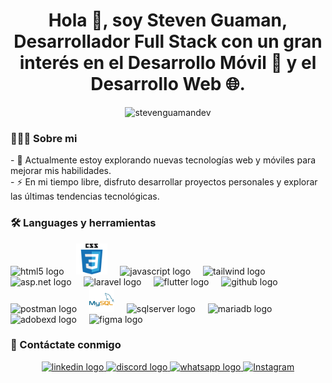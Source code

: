 <h1 align="center">Hola 🫡, soy Steven Guaman, Desarrollador Full Stack con un gran interés en el Desarrollo Móvil 📱 y el Desarrollo Web 🌐.</h1>

<div align="center">
    <img src="https://komarev.com/ghpvc/?username=stevenguamandev&label=Vistas%20de%20Perfil&color=0e75b6&style=flat" alt="stevenguamandev" />
</div>

### 👨🏻‍💻 Sobre mi

<p>- 🌱 Actualmente estoy explorando nuevas tecnologías web y móviles para mejorar mis habilidades.<br>- ⚡ En mi tiempo libre, disfruto desarrollar proyectos personales y explorar las últimas tendencias tecnológicas.</p>

### 🛠 Languages y herramientas

<div align="left">
    <img src="https://cdn.jsdelivr.net/gh/devicons/devicon/icons/html5/html5-original.svg" height="40" alt="html5 logo" />
    <img width="12" />
    <img src="https://raw.githubusercontent.com/devicons/devicon/master/icons/css3/css3-original-wordmark.svg" height="50" alt="css3 logo" />
    <img width="12" />
    <img src="https://cdn.jsdelivr.net/gh/devicons/devicon/icons/javascript/javascript-original.svg" height="40" alt="javascript logo" />
    <img width="12" />
    <img src="https://www.vectorlogo.zone/logos/tailwindcss/tailwindcss-icon.svg" height="40" alt="tailwind logo" />
    <img width="12" />
    <img src="https://www.crmizmir.com/KYP/Resimler/ASP-Net-4-04-2023-17-21-24.png" height="40" alt="asp.net logo" />
    <img width="12" />
    <img src="https://upload.wikimedia.org/wikipedia/commons/thumb/9/9a/Laravel.svg/1200px-Laravel.svg.png" height="40" alt="laravel logo" />
    <img width="12" />
    <img src="https://www.vectorlogo.zone/logos/flutterio/flutterio-icon.svg" height="40" alt="flutter logo" />
    <img width="12" />
    <img src="https://cdn-icons-png.freepik.com/512/15059/15059803.png" height="40" alt="github logo" />
    <img width="12" />
    <img src="https://www.vectorlogo.zone/logos/getpostman/getpostman-icon.svg" height="40" alt="postman logo" />
    <img width="12" />
    <img src="https://raw.githubusercontent.com/devicons/devicon/master/icons/mysql/mysql-original-wordmark.svg" height="40" alt="mysql logo" />
    <img width="12" />
    <img src="https://www.svgrepo.com/show/303229/microsoft-sql-server-logo.svg" height="40" alt="sqlserver logo" />
    <img width="12" />
    <img src="https://www.vectorlogo.zone/logos/mariadb/mariadb-icon.svg" height="40" alt="mariadb logo" />
    <img width="12" />
    <img src="https://upload.wikimedia.org/wikipedia/commons/thumb/c/c2/Adobe_XD_CC_icon.svg/800px-Adobe_XD_CC_icon.svg.png" height="40" alt="adobexd logo" />
    <img width="12" />
    <img src="https://www.vectorlogo.zone/logos/figma/figma-icon.svg" height="40" alt="figma logo" />
</div>

### 📲 Contáctate conmigo

<div align="center">
    <a href="https://www.linkedin.com/in/stevenguaman" target="_blank" rel="noopener noreferrer">
      <img src="https://img.shields.io/static/v1?message=LinkedIn&logo=linkedin&label=&color=0077B5&logoColor=white&labelColor=&style=for-the-badge" height="25" alt="linkedin logo" />
    </a>
    <a href="https://discord.com/users/steveng7788" target="_blank" rel="noopener noreferrer">
      <img src="https://img.shields.io/static/v1?message=Discord&logo=discord&label=&color=7289DA&logoColor=white&labelColor=&style=for-the-badge" height="25" alt="discord logo" />
    </a>
    <a href="https://wa.me/573228008984" target="_blank" rel="noopener noreferrer">
      <img src="https://img.shields.io/static/v1?message=Whatsapp&logo=whatsapp&label=&color=25D366&logoColor=white&labelColor=&style=for-the-badge" height="25" alt="whatsapp logo" />
    </a>
    <a href="https://www.instagram.com/stevenguaman88" target="_blank" rel="noopener noreferrer">
      <img src="https://i.ibb.co/647PC4g/Instagram.png" height="25" alt="Instagram" />
    </a>
</div>

